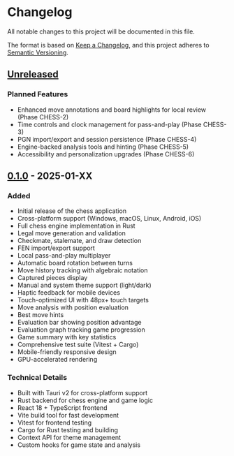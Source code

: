 # Changelog

All notable changes to this project will be documented in this file.

The format is based on [Keep a Changelog](https://keepachangelog.com/en/1.0.0/),
and this project adheres to [Semantic Versioning](https://semver.org/spec/v2.0.0.html).

## [Unreleased]

### Planned Features
- Enhanced move annotations and board highlights for local review (Phase CHESS-2)
- Time controls and clock management for pass-and-play (Phase CHESS-3)
- PGN import/export and session persistence (Phase CHESS-4)
- Engine-backed analysis tools and hinting (Phase CHESS-5)
- Accessibility and personalization upgrades (Phase CHESS-6)

## [0.1.0] - 2025-01-XX

### Added
- Initial release of the chess application
- Cross-platform support (Windows, macOS, Linux, Android, iOS)
- Full chess engine implementation in Rust
- Legal move generation and validation
- Checkmate, stalemate, and draw detection
- FEN import/export support
- Local pass-and-play multiplayer
- Automatic board rotation between turns
- Move history tracking with algebraic notation
- Captured pieces display
- Manual and system theme support (light/dark)
- Haptic feedback for mobile devices
- Touch-optimized UI with 48px+ touch targets
- Move analysis with position evaluation
- Best move hints
- Evaluation bar showing position advantage
- Evaluation graph tracking game progression
- Game summary with key statistics
- Comprehensive test suite (Vitest + Cargo)
- Mobile-friendly responsive design
- GPU-accelerated rendering

### Technical Details
- Built with Tauri v2 for cross-platform support
- Rust backend for chess engine and game logic
- React 18 + TypeScript frontend
- Vite build tool for fast development
- Vitest for frontend testing
- Cargo for Rust testing and building
- Context API for theme management
- Custom hooks for game state and analysis

[unreleased]: https://github.com/ZuhaadRathore/chess-engine/compare/v0.1.0...HEAD
[0.1.0]: https://github.com/ZuhaadRathore/chess-engine/releases/tag/v0.1.0
